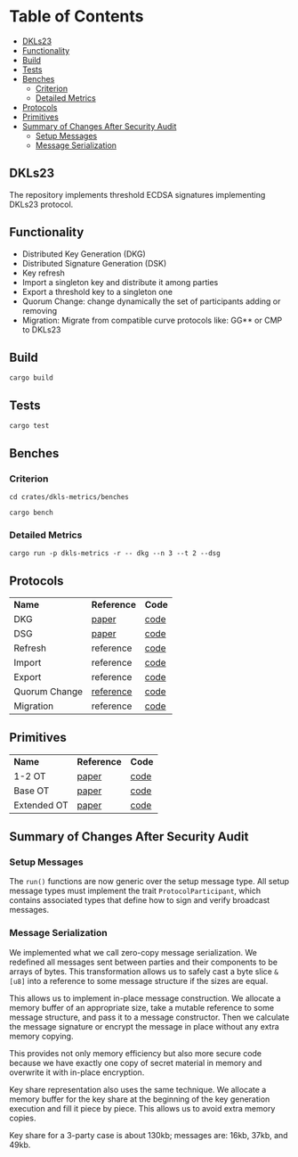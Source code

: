 <!-- START doctoc generated TOC please keep comment here to allow auto update -->
<!-- DON'T EDIT THIS SECTION, INSTEAD RE-RUN doctoc TO UPDATE -->
# Table of Contents

- [DKLs23](#dkls23)
- [Functionality](#functionality)
- [Build](#build)
- [Tests](#tests)
- [Benches](#benches)
  - [Criterion](#criterion)
  - [Detailed Metrics](#detailed-metrics)
- [Protocols](#protocols)
- [Primitives](#primitives)
- [Summary of Changes After Security Audit](#summary-of-changes-after-security-audit)
  - [Setup Messages](#setup-messages)
  - [Message Serialization](#message-serialization)

<!-- END doctoc generated TOC please keep comment here to allow auto update -->

## DKLs23
The repository implements threshold ECDSA signatures implementing DKLs23 protocol.

## Functionality

- Distributed Key Generation (DKG)
- Distributed Signature Generation (DSK)
- Key refresh
- Import a singleton key and distribute it among parties
- Export a threshold key to a singleton one
- Quorum Change: change dynamically the set of participants adding or removing
- Migration: Migrate from compatible curve protocols like: GG** or CMP to DKLs23

## Build
`cargo build
`
## Tests
`cargo test
`
## Benches
### Criterion
`cd crates/dkls-metrics/benches`

`cargo bench`
### Detailed Metrics
`cargo run -p dkls-metrics -r -- dkg --n 3 --t 2 --dsg
`
## Protocols


<table>
  <tr>
    <td><b> Name </b></td>
    <td><b> Reference </b></td>
    <td><b> Code </b></td>
  </tr>
  <tr>
    <td>DKG</td>
    <td><a href="https://eprint.iacr.org/2022/374.pdf">paper</a></td>
    <td><a href="src/keygen/dkg.rs">code</a></td>
  </tr>
  <tr>
    <td>DSG</td>
    <td><a href="https://eprint.iacr.org/2023/765.pdf">paper</a></td>
    <td><a href="src/sign/dsg.rs">code</a></td>
  </tr>
  <tr>
    <td>Refresh</td>
    <td>reference</td>
    <td><a href="src/keygen/key_refresh.rs">code</a></td>
  </tr>
  <tr>
    <td>Import</td>
    <td><a href="sss"></a>reference</td>
    <td><a href="/src/key_import.rs">code</a></td>
  </tr>
  <tr>
    <td>Export</td>
    <td>reference</td>
    <td><a href="/src/key_export.rs">code</a></td>
  </tr>
<tr>
    <td>Quorum Change</td>
    <td><a href="https://github.com/silence-laboratories/dkls23/blob/core-after-audit/docs/dwtss.pdf">reference</a></td>
    <td><a href="/src/keygen/quorum_change.rs">code</a></td>
  </tr>
<tr>
    <td>Migration</td>
    <td>reference</td>
    <td><a href="/src/keygen/migration.rs">code</a></td>
  </tr>

</table>

## Primitives


<table>
  <tr>
    <td><b> Name </b></td>
    <td><b> Reference </b></td>
    <td><b> Code </b></td>
  </tr>
  <tr>
    <td>1-2 OT</td>
    <td><a href="https://eprint.iacr.org/2019/706.pdf">paper</a></td>
    <td><a href="https://github.com/silence-laboratories/sl-crypto/blob/main/crates/sl-oblivious/src/endemic_ot.rs">code</a></td>
  </tr>
  <tr>
    <td>Base OT</td>
    <td><a href="https://eprint.iacr.org/2015/546.pdf">paper</a></td>
    <td><a href="https://github.com/silence-laboratories/sl-crypto/blob/main/crates/sl-oblivious/src/soft_spoken/soft_spoken_ot.rs">code</a></td>
  </tr>
  <tr>
    <td>Extended OT</td>
    <td><a href="https://eprint.iacr.org/2022/192.pdf">paper</a></td>
    <td><a href="https://github.com/silence-laboratories/sl-crypto/tree/main/crates/sl-oblivious/src/soft_spoken">code</a></td>
  </tr>

</table>


## Summary of Changes After Security Audit

### Setup Messages

The `run()` functions are now generic over the setup message type.
All setup message types must implement the trait
`ProtocolParticipant`, which contains associated types that define how
to sign and verify broadcast messages.

### Message Serialization

We implemented what we call zero-copy message serialization. We
redefined all messages sent between parties and their components to be
arrays of bytes. This transformation allows us to safely cast a byte
slice `&[u8]` into a reference to some message structure if the sizes
are equal.

This allows us to implement in-place message construction. We allocate
a memory buffer of an appropriate size, take a mutable reference to
some message structure, and pass it to a message constructor. Then we
calculate the message signature or encrypt the message in place
without any extra memory copying.

This provides not only memory efficiency but also more secure code
because we have exactly one copy of secret material in memory and
overwrite it with in-place encryption.

Key share representation also uses the same technique. We allocate a
memory buffer for the key share at the beginning of the key generation
execution and fill it piece by piece. This allows us to avoid extra
memory copies.

Key share for a 3-party case is about 130kb; messages are: 16kb, 37kb,
and 49kb.
